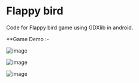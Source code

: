 # Flappy bird

Code for Flappy bird game using GDXlib in android.

**Game Demo :-

![image](https://user-images.githubusercontent.com/42302678/107854204-5d776480-6e40-11eb-98f2-e1a73de06050.png)


![image](https://user-images.githubusercontent.com/42302678/107854103-be526d00-6e3f-11eb-9f2f-20774700ed19.png)

![image](https://user-images.githubusercontent.com/42302678/107854114-ce6a4c80-6e3f-11eb-892c-eabf9e1b2eaf.png)


